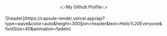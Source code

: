 <p align="center">
 👉My Github Profile👈 
</p>                                                         
![header](https://capsule-render.vercel.app/api?type=wave&color=auto&height=300&section=header&text=Hello%20Everyone&fontSize=40&animation=fadeIn)






